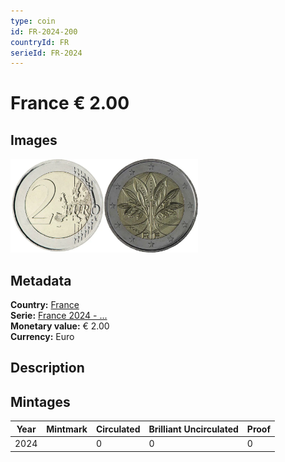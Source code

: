 ```yaml
---
type: coin
id: FR-2024-200
countryId: FR
serieId: FR-2024
---
```


# France € 2.00

## Images

<img src="../../../Images/common-2007-200.webp" height="150" alt="Front image"><img src="Images/france-2024-200.webp" height="150" alt="Back image">

## Metadata

**Country:** [France](../index.md)\
**Serie:** [France 2024 - ...](index.md)\
**Monetary value:** € 2.00\
**Currency:** Euro

## Description


## Mintages

| Year | Mintmark | Circulated | Brilliant Uncirculated | Proof |
| ---- | -------- | ---------- | ---------------------- | ----- |
| 2024 |  | 0 | 0 | 0 |

